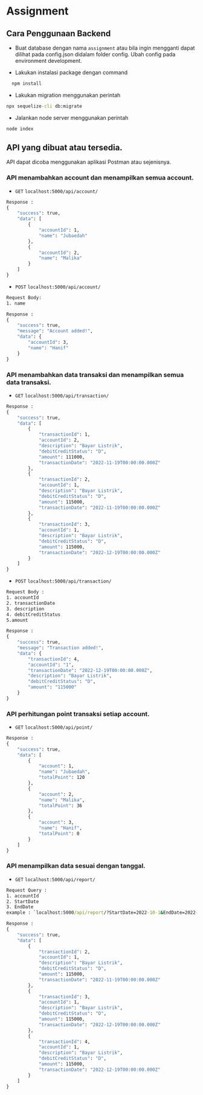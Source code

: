 # Assignment
## Cara Penggunaan Backend

- Buat database dengan nama `assignment` atau bila ingin mengganti dapat dilihat pada config.json didalam folder config.
Ubah config pada environment development.


- Lakukan instalasi package dengan command
```cmd
  npm install
```

- Lakukan migration menggunakan perintah
```cmd
npx sequelize-cli db:migrate
```

- Jalankan node server menggunakan perintah
```cmd
node index
```
## API yang dibuat atau tersedia.
API dapat dicoba menggunakan aplikasi Postman atau sejenisnya.
### API menambahkan account dan menampilkan semua account.
- `GET` `localhost:5000/api/account/`
```cmd
Response :
{
    "success": true,
    "data": [
        {
            "accountId": 1,
            "name": "Jubaedah"
        },
        {
            "accountId": 2,
            "name": "Malika"
        }
    ]
}
```
- `POST` `localhost:5000/api/account/`
```cmd
Request Body:
1. name

Response :
{
    "success": true,
    "message": "Account added!",
    "data": {
        "accountId": 3,
        "name": "Hanif"
    }
}
```

### API menambahkan data transaksi dan menampilkan semua data transaksi.
- `GET` `localhost:5000/api/transaction/`
```cmd
Response :
{
    "success": true,
    "data": [
        {
            "transactionId": 1,
            "accountId": 2,
            "description": "Bayar Listrik",
            "debitCreditStatus": "D",
            "amount": 111000,
            "transactionDate": "2022-11-19T00:00:00.000Z"
        },
        {
            "transactionId": 2,
            "accountId": 1,
            "description": "Bayar Listrik",
            "debitCreditStatus": "D",
            "amount": 115000,
            "transactionDate": "2022-11-19T00:00:00.000Z"
        },
        {
            "transactionId": 3,
            "accountId": 1,
            "description": "Bayar Listrik",
            "debitCreditStatus": "D",
            "amount": 115000,
            "transactionDate": "2022-12-19T00:00:00.000Z"
        }
    ]
}
```
- `POST` `localhost:5000/api/transaction/`
```cmd
Request Body :
1. accountId
2. transactionDate
3. description
4. debitCreditStatus
5.amount

Response :
{
    "success": true,
    "message": "Transaction added!",
    "data": {
        "transactionId": 4,
        "accountId": "1",
        "transactionDate": "2022-12-19T00:00:00.000Z",
        "description": "Bayar Listrik",
        "debitCreditStatus": "D",
        "amount": "115000"
    }
}
```

### API perhitungan point transaksi setiap account.
- `GET` `localhost:5000/api/point/`
```cmd
Response : 
{
    "success": true,
    "data": [
        {
            "account": 1,
            "name": "Jubaedah",
            "totalPoint": 120
        },
        {
            "account": 2,
            "name": "Malika",
            "totalPoint": 36
        },
        {
            "account": 3,
            "name": "Hanif",
            "totalPoint": 0
        }
    ]
}
```

### API menampilkan data sesuai dengan tanggal.
- `GET` `localhost:5000/api/report/`
```cmd
Request Query :
1. accountId
2. StartDate
3. EndDate
example : `localhost:5000/api/report/?StartDate=2022-10-1&EndDate=2022-12-30&accountId=1`

Response :
{
    "success": true,
    "data": [
        {
            "transactionId": 2,
            "accountId": 1,
            "description": "Bayar Listrik",
            "debitCreditStatus": "D",
            "amount": 115000,
            "transactionDate": "2022-11-19T00:00:00.000Z"
        },
        {
            "transactionId": 3,
            "accountId": 1,
            "description": "Bayar Listrik",
            "debitCreditStatus": "D",
            "amount": 115000,
            "transactionDate": "2022-12-19T00:00:00.000Z"
        },
        {
            "transactionId": 4,
            "accountId": 1,
            "description": "Bayar Listrik",
            "debitCreditStatus": "D",
            "amount": 115000,
            "transactionDate": "2022-12-19T00:00:00.000Z"
        }
    ]
}
```
